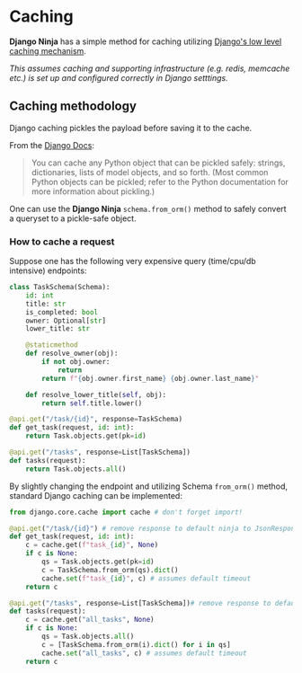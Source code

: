 # Caching

**Django Ninja** has a simple method for caching utilizing [Django's low level caching mechanism](https://docs.djangoproject.com/en/dev/topics/cache/#the-low-level-cache-api).

*This assumes caching and supporting infrastructure (e.g. redis, memcache etc.) is set up and configured correctly in Django setttings.*

## Caching methodology

Django caching pickles the payload before saving it to the cache. 

From the [Django Docs](https://docs.djangoproject.com/en/dev/topics/cache/#the-low-level-cache-api):
> You can cache any Python object that can be pickled safely: strings, dictionaries, lists of model objects, and so forth. (Most common Python objects can be pickled; refer to the Python documentation for more information about pickling.)

One can use the **Django Ninja** `schema.from_orm()` method to safely convert a queryset to a pickle-safe object.

### How to cache a request

Suppose one has the following very expensive query (time/cpu/db intensive) endpoints:

```Python
class TaskSchema(Schema):
    id: int
    title: str
    is_completed: bool
    owner: Optional[str]
    lower_title: str

    @staticmethod
    def resolve_owner(obj):
        if not obj.owner:
            return
        return f"{obj.owner.first_name} {obj.owner.last_name}"

    def resolve_lower_title(self, obj):
        return self.title.lower()

@api.get("/task/{id}", response=TaskSchema)
def get_task(request, id: int):
    return Task.objects.get(pk=id)

@api.get("/tasks", response=List[TaskSchema])
def tasks(request):
    return Task.objects.all()
```


By slightly changing the endpoint and utilizing Schema `from_orm()` method, standard Django caching can be implemented:

```Python
from django.core.cache import cache # don't forget import!

@api.get("/task/{id}") # remove response to default ninja to JsonResponse
def get_task(request, id: int):
    c = cache.get(f"task_{id}", None)
    if c is None:
        qs = Task.objects.get(pk=id)
        c = TaskSchema.from_orm(qs).dict()
        cache.set(f"task_{id}", c) # assumes default timeout
    return c

@api.get("/tasks", response=List[TaskSchema])# remove response to default ninja to JsonResponse
def tasks(request):
    c = cache.get("all_tasks", None)
    if c is None:
        qs = Task.objects.all()
        c = [TaskSchema.from_orm(i).dict() for i in qs]
        cache.set("all_tasks", c) # assumes default timeout
    return c

```